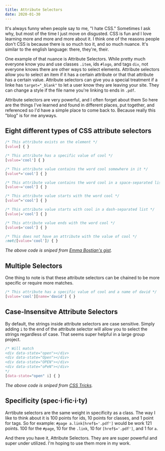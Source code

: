 ```yaml
---
title: Attribute Selectors
date: 2020-01-30
---
```


It's always funny when people say to me, "I hate CSS." Sometimes I ask why, but most of the time I just move on disgusted. CSS is fun and I love learning more and more and more about it. I think one of the reasons people don't CSS is because there is so much too it, and so much nuance. It's similar to the english language: there, they're, their.

One example of that nuance is Attribute Selectors. While pretty much everyone know you and use classes `.item`, ids `#logo`, and tags `div`, not everyone knows there are other ways to select elements. Attribute selectors allow you to select an item if it has a certain attribute or that that attribute has a certain value. Attribute selectors can give you a special treatment if a linke has `target="_blank"` to let a user know they are leaving your site. They can change a style if the file name you're linking to ends in `.pdf`.

Attribute selectors are very powerful, and I often forget about them So here are the things I've learned and found in different places, put together, and referenced so I'd have a simple place to come back to. Because really this "blog" is for me anyways.

## Eight different types of CSS attribute selectors

```css
/* This attribute exists on the element */
[value] { }

/* This attribute has a specific value of cool */
[value='cool'] { }

/* This attribute value contains the word cool somewhere in it */
[value*='cool'] { }

/* This attribute value contains the word cool in a space-separated list */
[value~='cool'] { }

/* This attribute value starts with the word cool */
[value^='cool'] { }

/* This attribute value starts with cool in a dash-separated list */
[value|='cool'] { }

/* This attribute value ends with the word cool */
[value$='cool'] { }

/* This does not have an attribute with the value of cool */
:not([value='cool']) { }
```

_The above code is sniped from [Emma Bostian's gist](https://gist.github.com/emmabostian/ed933bc7f9711acdc565f42f1b159407)._

## Multiple Selectors
One thing to note is that these attribute selectors can be chained to be more specific or require more matches.

```css
/* This attribute has a specific value of cool and a name of david */
[value='cool'][name='david'] { }
```

## Case-Insensitve Attribute Selectors
By default, the strings inside attribute selectors are case sensitive. Simply adding `i` to the end of the attribute selector will allow you to select the strings regardless of case. That seems super helpful in a large group project.

```css
/* Will match
<div data-state="open"></div>
<div data-state="Open"></div>
<div data-state="OPEN"></div>
<div data-state="oPeN"></div>
*/
[data-state="open" i] { }
```
_The above code is sniped from [CSS Tricks](https://css-tricks.com/attribute-selectors/#case-insensitve-attribute-selectors)._

## Specificity (spec·i·fic·i·ty)
Arrtibute selectors are the same weight in specificity as a class. The way I like to think about it is 100 points for ids, 10 points for classes, and 1 point for tags. So for example: `#page a.link[href$='.pdf']` would be work 121 points. 100 for the `#page`, 10 for the `.link`, 10 for `[href$='.pdf']`, and 1 for `a`.

And there you have it, Attribute Selectors. They are are super powerful and super under utilized. I'm hoping to use them more in my work.
